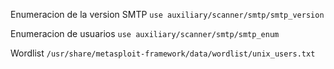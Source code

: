 Enumeracion de la version SMTP
`use auxiliary/scanner/smtp/smtp_version`

Enumeracion de usuarios
`use auxiliary/scanner/smtp/smtp_enum`

Wordlist
	`/usr/share/metasploit-framework/data/wordlist/unix_users.txt`

